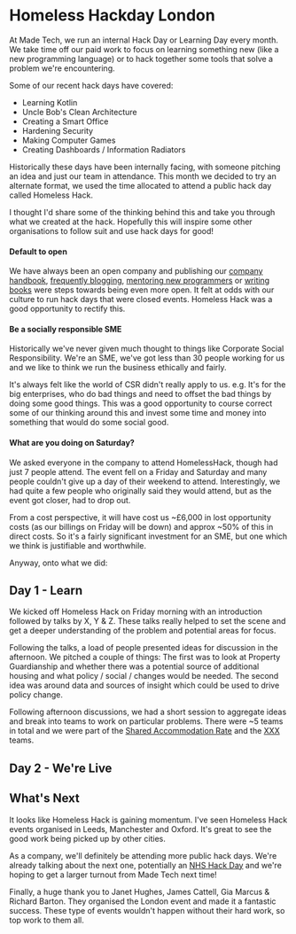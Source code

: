 # Homeless Hackday London

At Made Tech, we run an internal Hack Day or Learning Day every month. We take time off our paid work to focus on learning something new (like a new programming language) or to hack together some tools that solve a problem we're encountering. 

Some of our recent hack days have covered:

* Learning Kotlin
* Uncle Bob's Clean Architecture
* Creating a Smart Office
* Hardening Security
* Making Computer Games
* Creating Dashboards / Information Radiators 

Historically these days have been internally facing, with someone pitching an idea and just our team in attendance. This month we decided to try an alternate format, we used the time allocated to attend a public hack day called Homeless Hack. 

I thought I'd share some of the thinking behind this and take you through what we created at the hack. Hopefully this will inspire some other organisations to follow suit and use hack days for good!

#### Default to open
We have always been an open company and publishing our [company handbook](https://github.com/madetech/handbook), [frequently blogging](https://www.madetech.com/blog), [mentoring new programmers](https://github.com/madetech/handbook/blob/master/roles/engineer.md#mentor) or [writing books](https://www.amazon.co.uk/Building-High-Performance-Agile-Teams/dp/1544972687) were steps towards being even more open. It felt at odds with our culture to run hack days that were closed events. Homeless Hack was a good opportunity to rectify this. 

#### Be a socially responsible SME
Historically we've never given much thought to things like Corporate Social Responsibility. We're an SME, we've got less than 30 people working for us and we like to think we run the business ethically and fairly. 

It's always felt like the world of CSR didn't really apply to us. e.g. It's for the big enterprises, who do bad things and need to offset the bad things by doing some good things. This was a good opportunity to course correct some of our thinking around this and invest some time and money into something that would do some social good. 

#### What are you doing on Saturday?
We asked everyone in the company to attend HomelessHack, though had just 7 people attend. The event fell on a Friday and Saturday and many people couldn't give up a day of their weekend to attend. Interestingly, we had quite a few people who originally said they would attend, but as the event got closer, had to drop out.

From a cost perspective, it will have cost us ~£6,000 in lost opportunity costs (as our billings on Friday will be down) and approx ~50% of this in direct costs. So it's a fairly significant investment for an SME, but one which we think is justifiable and worthwhile. 

Anyway, onto what we did:

## Day 1 - Learn
We kicked off Homeless Hack on Friday morning with an introduction followed by talks by X, Y & Z. These talks really helped to set the scene and get a deeper understanding of the problem and potential areas for focus.

Following the talks, a load of people presented ideas for discussion in the afternoon. We pitched a couple of things: The first was to look at Property Guardianship and whether there was a potential source of additional housing and what policy / social / changes would be needed. The second idea was around data and sources of insight which could be used to drive policy change.

Following afternoon discussions, we had a short session to aggregate ideas and break into teams to work on particular problems. There were ~5 teams in total and we were part of the [Shared Accommodation Rate](https://docs.google.com/document/d/1h349A0oM5-SHuyvwoLX9VfDsq2t4EeC9LnvSm2BfN9Y/edit?usp=sharing) and the [XXX]() teams.


## Day 2 - We're Live

## What's Next
It looks like Homeless Hack is gaining momentum. I've seen Homeless Hack events organised in Leeds, Manchester and Oxford. It's great to see the good work being picked up by other cities. 

As a company, we'll definitely be attending more public hack days. We're already talking about the next one, potentially an [NHS Hack Day](http://nhshackday.com/) and we're hoping to get a larger turnout from Made Tech next time! 

Finally, a huge thank you to Janet Hughes, James Cattell, Gia Marcus & Richard Barton. They organised the London event and made it a fantastic success. These type of events wouldn't happen without their hard work, so top work to them all. 